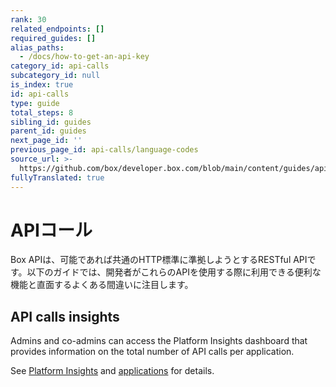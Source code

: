 ```yaml
---
rank: 30
related_endpoints: []
required_guides: []
alias_paths:
  - /docs/how-to-get-an-api-key
category_id: api-calls
subcategory_id: null
is_index: true
id: api-calls
type: guide
total_steps: 8
sibling_id: guides
parent_id: guides
next_page_id: ''
previous_page_id: api-calls/language-codes
source_url: >-
  https://github.com/box/developer.box.com/blob/main/content/guides/api-calls/index.md
fullyTranslated: true
---
```

# APIコール

Box APIは、可能であれば共通のHTTP標準に準拠しようとするRESTful APIです。以下のガイドでは、開発者がこれらのAPIを使用する際に利用できる便利な機能と直面するよくある間違いに注目します。

## API calls insights

Admins and co-admins can access the Platform Insights dashboard that provides information on the total number of API calls per application.

See [Platform Insights][insights] and [applications][apps] for details.

[insights]: https://support.box.com/hc/en-us/articles/20738406915219-Platform-Insights

[apps]: g://applications

